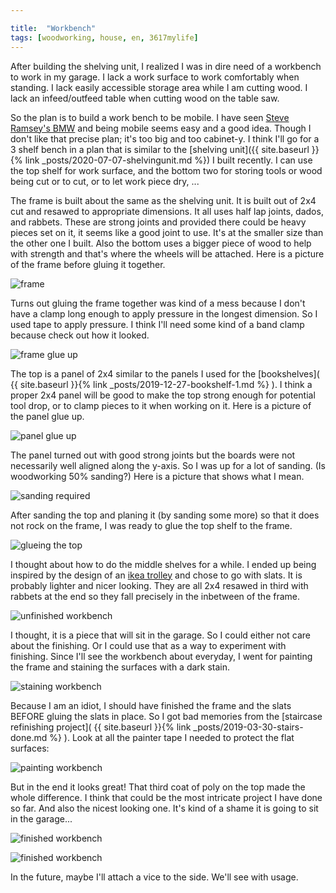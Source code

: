 ```yaml
---

title:  "Workbench"
tags: [woodworking, house, en, 3617mylife]
---
```




After building the shelving unit, I realized I was in dire need of a
workbench to work in my garage. I lack a work surface to work
comfortably when standing. I lack easily accessible storage area while
I am cutting wood. I lack an infeed/outfeed table when cutting wood on
the table saw.

So the plan is to build a work bench to be mobile. I have seen [Steve
Ramsey's BMW](https://www.youtube.com/watch?v=SFrWBdb0OjU) and being
mobile seems easy and a good idea. Though I don't like that precise
plan; it's too big and too cabinet-y. I think I'll go for a 3 shelf
bench in a plan that is similar to the [shelving unit]({{ site.baseurl }}{% link _posts/2020-07-07-shelvingunit.md %}) I built
recently. I can use the top shelf for work surface, and the bottom two
for storing tools or wood being cut or to cut, or to let work piece dry, ...

The frame is built about the same as the shelving unit. It is built out
of 2x4 cut and resawed to appropriate dimensions. It all uses half lap
joints, dados, and rabbets. These are strong joints and provided there
could be heavy pieces set on it, it seems like a good joint to
use. It's at the smaller size than the other one I built. Also the
bottom uses a bigger piece of wood to help with strength and that's
where the wheels will be attached. Here is a picture of the frame
before gluing it together.

![frame](/blog/data/documents/woodworking/2020-08-workbench/20200822_172805_HDR.jpg )

Turns out gluing the frame together was kind of a mess because I don't
have a clamp long enough to apply pressure in the longest dimension. So
I used tape to apply pressure. I think I'll need some kind of a band
clamp because check out how it looked.

![frame glue up](/blog/data/documents/woodworking/2020-08-workbench/20200823_122405_HDR.jpg ) 


The top is a panel of 2x4 similar to the panels I used for the
[bookshelves]( {{ site.baseurl }}{% link
_posts/2019-12-27-bookshelf-1.md %} ). I think a proper 2x4 panel will
be good to make the top strong enough for potential tool drop, or to
clamp pieces to it when working on it. Here is a picture of the panel glue up.

![panel glue up](/blog/data/documents/woodworking/2020-08-workbench/20200822_172816_HDR.jpg )

The panel turned out with good strong joints but the boards were not
necessarily well aligned along the y-axis. So I was up for a lot of
sanding. (Is woodworking 50% sanding?) Here is a picture that shows what I mean.

![sanding required](/blog/data/documents/woodworking/2020-08-workbench/20200823_122414.jpg  )

After sanding the top and planing it (by sanding some more) so that it
does not rock on the frame, I was ready to glue the top shelf to the
frame.

![glueing the top](/blog/data/documents/woodworking/2020-08-workbench/20200826_001303.jpg  )

I thought about how to do the middle shelves for a while. I ended up
being inspired by the design of an [ikea trolley](
https://www.ikea.com/us/en/p/bekvaem-kitchen-cart-birch-30240348/ )
and chose to go with slats. It is probably lighter and nicer
looking. They are all 2x4 resawed in third with rabbets at the end so
they fall precisely in the inbetween of the frame.

![unfinished workbench](/blog/data/documents/woodworking/2020-08-workbench/20200829_203329.jpg ) 

I thought, it is a piece that will sit in the garage. So I could
either not care about the finishing. Or I could use that as a way to
experiment with finishing. Since I'll see the workbench about
everyday, I went for painting the frame and staining the surfaces with
a dark stain. 

![staining workbench](/blog/data/documents/woodworking/2020-08-workbench/20200904_212005.jpg ) 


Because I am an idiot, I should have finished the frame and the slats
BEFORE gluing the slats in place. So I got bad memories from the
[staircase refinishing project]( {{ site.baseurl }}{% link
_posts/2019-03-30-stairs-done.md %} ). Look at all the painter tape I
needed to protect the flat surfaces:

![painting workbench](/blog/data/documents/woodworking/2020-08-workbench/20200906_200407.jpg )


But in the end it looks great! That third coat of poly on the top made
the whole difference. I think that could be the most intricate project
I have done so far. And also the nicest looking one. It's kind of a
shame it is going to sit in the garage...

![finished workbench](/blog/data/documents/woodworking/2020-08-workbench/20200907_110647_HDR.jpg ) 


![finished workbench](/blog/data/documents/woodworking/2020-08-workbench/20200907_110656.jpg ) 


In the future, maybe I'll attach a vice to the side. We'll see with usage.
